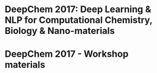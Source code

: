 # DeepChem 2017: Deep Learning & NLP for Computational Chemistry, Biology & Nano-materials
# DeepChem 2017 - Workshop materials

